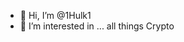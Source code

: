 - 👋 Hi, I’m @1Hulk1
- 👀 I’m interested in ... all things Crypto


<!---
1Hulk1/1Hulk1 is a ✨ special ✨ repository because its `README.md` (this file) appears on your GitHub profile.
You can click the Preview link to take a look at your changes.
--->
